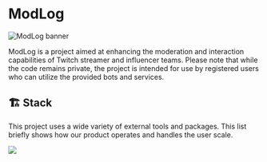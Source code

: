 # ModLog 

![ModLog banner](https://i.ibb.co/JxxVMWz/chrome-o-Ucie-Wqu-UT.png)

ModLog is a project aimed at enhancing the moderation and interaction capabilities of Twitch streamer and influencer teams. Please note that while the code remains private, the project is intended for use by registered users who can utilize the provided bots and services.

## 🏗️ Stack

This project uses a wide variety of external tools and packages. This list briefly shows how our product operates and handles the user scale.

<p align="left">
  <img src="https://skillicons.dev/icons?i=typescript,postgres,redis,kubernetes,docker,kafka,linux,nextjs,tailwind,nestjs,discordjs,bun" />
</p>
